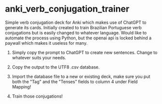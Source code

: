 # anki_verb_conjugation_trainer
 
Simple verb conjugation deck for Anki which makes use of ChatGPT to generate its cards. Initially created to train Brazilian Portuguese verb conjugations but is easily changed to whatever language. Would like to automate the process using Python, but the openai api is locked behind a paywall which makes it useless for many. 

1. Simply copy the prompt to ChatGPT to create new sentences. Change to whatever suits your needs.

2. Copy the output to the UTF8 .csv database.

3. Import the database file to a new or existing deck, make sure you put both the "Tag" and the "Tenses" fields to column 4 under Field Mapping!

4. Train those conjugations!
